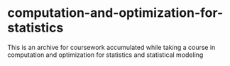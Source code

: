 # computation-and-optimization-for-statistics
This is an archive for coursework accumulated while taking a course in computation and optimization for statistics and statistical modeling
